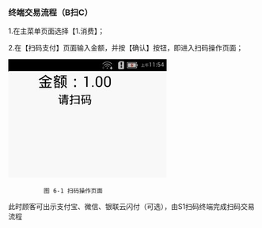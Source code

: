 ### 终端交易流程（B扫C）



1.在主菜单页面选择【1.消费】；

2.在【扫码支付】页面输入金额，并按【确认】按钮，即进入扫码操作页面；

![image](./images/8.jpg)

              图 6-1 扫码操作页面

此时顾客可出示支付宝、微信、银联云闪付（可选），由S1扫码终端完成扫码交易流程


